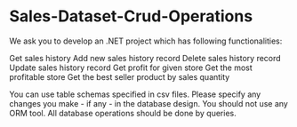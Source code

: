 # Sales-Dataset-Crud-Operations

We ask you to develop an .NET project which has following functionalities:

Get sales history
Add new sales history record
Delete sales history record
Update sales history record
Get profit for given store
Get the most profitable store
Get the best seller product by sales quantity

You can use table schemas specified in csv files. Please specify any changes you make - if any - in the database design. 
You should not use any ORM tool. All database operations should be done by queries.
